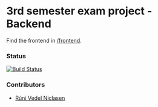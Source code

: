 # 3rd semester exam project - Backend
Find the frontend in [/frontend](https://github.com/Runi-VN/3rdsemExam/tree/master/frontend).


### Status

[![Build Status](https://travis-ci.org/Runi-VN/3rdsemExam.svg?branch=master)](https://travis-ci.org/Runi-VN/3rdsemExam)

### Contributors
 * [Rúni Vedel Niclasen](https://github.com/Runi-VN) 
